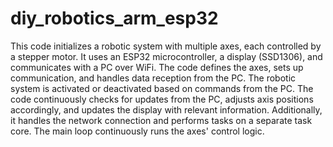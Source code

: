 # diy_robotics_arm_esp32
This code initializes a robotic system with multiple axes, each controlled by a stepper motor. It uses an ESP32 microcontroller, a display (SSD1306), and communicates with a PC over WiFi. The code defines the axes, sets up communication, and handles data reception from the PC. The robotic system is activated or deactivated based on commands from the PC. The code continuously checks for updates from the PC, adjusts axis positions accordingly, and updates the display with relevant information. Additionally, it handles the network connection and performs tasks on a separate task core. The main loop continuously runs the axes' control logic.


